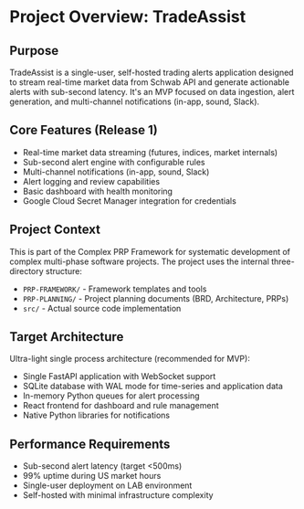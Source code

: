 # Project Overview: TradeAssist

## Purpose
TradeAssist is a single-user, self-hosted trading alerts application designed to stream real-time market data from Schwab API and generate actionable alerts with sub-second latency. It's an MVP focused on data ingestion, alert generation, and multi-channel notifications (in-app, sound, Slack).

## Core Features (Release 1)
- Real-time market data streaming (futures, indices, market internals)
- Sub-second alert engine with configurable rules
- Multi-channel notifications (in-app, sound, Slack)
- Alert logging and review capabilities
- Basic dashboard with health monitoring
- Google Cloud Secret Manager integration for credentials

## Project Context
This is part of the Complex PRP Framework for systematic development of complex multi-phase software projects. The project uses the internal three-directory structure:
- `PRP-FRAMEWORK/` - Framework templates and tools
- `PRP-PLANNING/` - Project planning documents (BRD, Architecture, PRPs)
- `src/` - Actual source code implementation

## Target Architecture
Ultra-light single process architecture (recommended for MVP):
- Single FastAPI application with WebSocket support
- SQLite database with WAL mode for time-series and application data
- In-memory Python queues for alert processing
- React frontend for dashboard and rule management
- Native Python libraries for notifications

## Performance Requirements
- Sub-second alert latency (target <500ms)
- 99% uptime during US market hours
- Single-user deployment on LAB environment
- Self-hosted with minimal infrastructure complexity